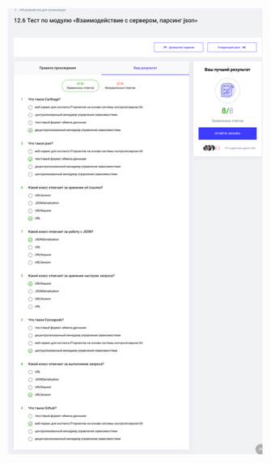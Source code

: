 ![Тест по модулю «Взаимодействие с сервером, парсинг json»](https://github.com/AsahiOcean/Skillbox/blob/master/IOS-%D1%80%D0%B0%D0%B7%D1%80%D0%B0%D0%B1%D0%BE%D1%82%D0%BA%D0%B0%20%D0%B4%D0%BB%D1%8F%20%D0%BD%D0%B0%D1%87%D0%B8%D0%BD%D0%B0%D1%8E%D1%89%D0%B8%D1%85/12.%20%D0%92%D0%B7%D0%B0%D0%B8%D0%BC%D0%BE%D0%B4%D0%B5%D0%B9%D1%81%D1%82%D0%B2%D0%B8%D0%B5%20%D1%81%20%D1%81%D0%B5%D1%80%D0%B2%D0%B5%D1%80%D0%BE%D0%BC%2C%20%D0%BF%D0%B0%D1%80%D1%81%D0%B8%D0%BD%D0%B3%20json/12.6%20%D0%A2%D0%B5%D1%81%D1%82%20%D0%BF%D0%BE%20%D0%BC%D0%BE%D0%B4%D1%83%D0%BB%D1%8E%20%C2%AB%D0%92%D0%B7%D0%B0%D0%B8%D0%BC%D0%BE%D0%B4%D0%B5%D0%B9%D1%81%D1%82%D0%B2%D0%B8%D0%B5%20%D1%81%20%D1%81%D0%B5%D1%80%D0%B2%D0%B5%D1%80%D0%BE%D0%BC%2C%20%D0%BF%D0%B0%D1%80%D1%81%D0%B8%D0%BD%D0%B3%20json%C2%BB.png)
